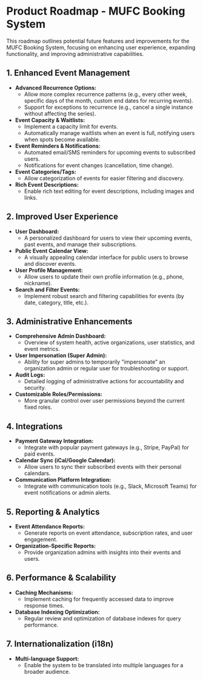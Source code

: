 # Product Roadmap - MUFC Booking System

This roadmap outlines potential future features and improvements for the MUFC Booking System, focusing on enhancing user experience, expanding functionality, and improving administrative capabilities.

## 1. Enhanced Event Management

*   **Advanced Recurrence Options:**
    *   Allow more complex recurrence patterns (e.g., every other week, specific days of the month, custom end dates for recurring events).
    *   Support for exceptions to recurrence (e.g., cancel a single instance without affecting the series).
*   **Event Capacity & Waitlists:**
    *   Implement a capacity limit for events.
    *   Automatically manage waitlists when an event is full, notifying users when spots become available.
*   **Event Reminders & Notifications:**
    *   Automated email/SMS reminders for upcoming events to subscribed users.
    *   Notifications for event changes (cancellation, time change).
*   **Event Categories/Tags:**
    *   Allow categorization of events for easier filtering and discovery.
*   **Rich Event Descriptions:**
    *   Enable rich text editing for event descriptions, including images and links.

## 2. Improved User Experience

*   **User Dashboard:**
    *   A personalized dashboard for users to view their upcoming events, past events, and manage their subscriptions.
*   **Public Event Calendar View:**
    *   A visually appealing calendar interface for public users to browse and discover events.
*   **User Profile Management:**
    *   Allow users to update their own profile information (e.g., phone, nickname).
*   **Search and Filter Events:**
    *   Implement robust search and filtering capabilities for events (by date, category, title, etc.).

## 3. Administrative Enhancements

*   **Comprehensive Admin Dashboard:**
    *   Overview of system health, active organizations, user statistics, and event metrics.
*   **User Impersonation (Super Admin):**
    *   Ability for super admins to temporarily "impersonate" an organization admin or regular user for troubleshooting or support.
*   **Audit Logs:**
    *   Detailed logging of administrative actions for accountability and security.
*   **Customizable Roles/Permissions:**
    *   More granular control over user permissions beyond the current fixed roles.

## 4. Integrations

*   **Payment Gateway Integration:**
    *   Integrate with popular payment gateways (e.g., Stripe, PayPal) for paid events.
*   **Calendar Sync (iCal/Google Calendar):**
    *   Allow users to sync their subscribed events with their personal calendars.
*   **Communication Platform Integration:**
    *   Integrate with communication tools (e.g., Slack, Microsoft Teams) for event notifications or admin alerts.

## 5. Reporting & Analytics

*   **Event Attendance Reports:**
    *   Generate reports on event attendance, subscription rates, and user engagement.
*   **Organization-Specific Reports:**
    *   Provide organization admins with insights into their events and users.

## 6. Performance & Scalability

*   **Caching Mechanisms:**
    *   Implement caching for frequently accessed data to improve response times.
*   **Database Indexing Optimization:**
    *   Regular review and optimization of database indexes for query performance.

## 7. Internationalization (i18n)

*   **Multi-language Support:**
    *   Enable the system to be translated into multiple languages for a broader audience.
